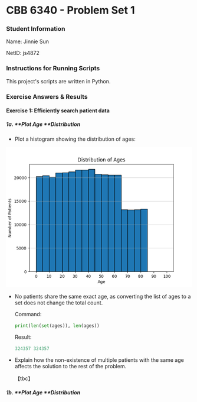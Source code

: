 # CBB 6340 - Problem Set 1

### Student Information

Name: Jinnie Sun

NetID: js4872

### Instructions for Running Scripts

This project's scripts are written in Python.

### Exercise Answers & Results

#### Exercise 1: Efficiently search patient data

##### 1a. **Plot Age **Distribution

+ Plot a histogram showing the distribution of ages:

![age_distribution](figures/age_distribution.png)

+ No patients share the same exact age, as converting the list of ages to a set does not change the total count.

  Command:

  ```python
  print(len(set(ages)), len(ages))
  ```

  Result:

  ```python
  324357 324357
  ```

+ Explain how the non-existence of multiple patients with the same age affects the solution to the rest of the problem.

  【tbc】

##### 1b. **Plot Age **Distribution